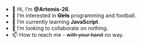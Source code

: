 - 👋 Hi, I’m **@Artemis-26**.
- 👀 I’m interested in ~~**Girls**~~ programming and football.
- 🌱 I’m currently learning **JavaScript**.
- 💞️ I’m looking to collaborate on nothing.
- 📫 How to reach me - ~~with your hand~~ no way.
